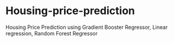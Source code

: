 # Housing-price-prediction
Housing Price Prediction using Gradient Booster Regressor, Linear regression, Random Forest Regressor
